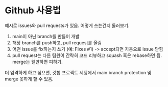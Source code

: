 # Github 사용법

예시로 issues와 pull requests가 있음. 어떻게 쓰는건지 둘러보기.

1. main이 아닌 branch를 만들어 개발
2. 해당 branch를 push하고, pull request를 올림
3. 어떤 issue를 fix하는지 쓰기 (예: Fixes #1) -> accept되면 자동으로 issue 닫힘
4. pull request는 다른 팀원이 간략히 코드 리뷰하고 squash 혹은 rebase하면 됨. merge는 웬만하면 피하기.

더 엄격하게 하고 싶으면, 깃헙 프로젝트 세팅에서 main branch protection 및 merge 못하게 할 수 있음.

